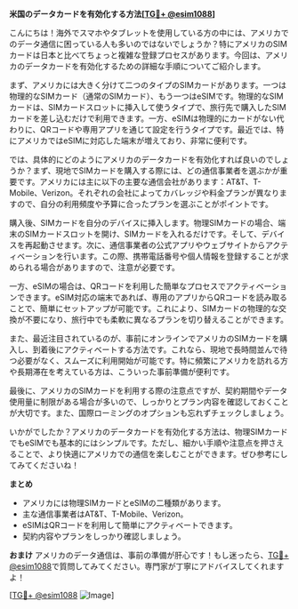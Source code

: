**米国のデータカードを有効化する方法[[TG💪+ @esim1088](https://t.me/s/esim1088)]**

こんにちは！海外でスマホやタブレットを使用している方の中には、アメリカでのデータ通信に困っている人も多いのではないでしょうか？特にアメリカのSIMカードは日本と比べてちょっと複雑な登録プロセスがあります。今回は、アメリカのデータカードを有効化するための詳細な手順についてご紹介します。

まず、アメリカには大きく分けて二つのタイプのSIMカードがあります。一つは物理的なSIMカード（通常のSIMカード）、もう一つはeSIMです。物理的なSIMカードは、SIMカードスロットに挿入して使うタイプで、旅行先で購入したSIMカードを差し込むだけで利用できます。一方、eSIMは物理的にカードがない代わりに、QRコードや専用アプリを通じて設定を行うタイプです。最近では、特にアメリカではeSIMに対応した端末が増えており、非常に便利です。

では、具体的にどのようにアメリカのデータカードを有効化すれば良いのでしょうか？まず、現地でSIMカードを購入する際には、どの通信事業者を選ぶかが重要です。アメリカには主に以下の主要な通信会社があります：AT&T、T-Mobile、Verizon。それぞれの会社によってカバレッジや料金プランが異なりますので、自分の利用頻度や予算に合ったプランを選ぶことがポイントです。

購入後、SIMカードを自分のデバイスに挿入します。物理SIMカードの場合、端末のSIMカードスロットを開け、SIMカードを入れるだけです。そして、デバイスを再起動させます。次に、通信事業者の公式アプリやウェブサイトからアクティベーションを行います。この際、携帯電話番号や個人情報を登録することが求められる場合がありますので、注意が必要です。

一方、eSIMの場合は、QRコードを利用した簡単なプロセスでアクティベーションできます。eSIM対応の端末であれば、専用のアプリからQRコードを読み取ることで、簡単にセットアップが可能です。これにより、SIMカードの物理的な交換が不要になり、旅行中でも柔軟に異なるプランを切り替えることができます。

また、最近注目されているのが、事前にオンラインでアメリカのSIMカードを購入し、到着後にアクティベートする方法です。これなら、現地で長時間並んで待つ必要がなく、スムーズに利用開始が可能です。特に頻繁にアメリカを訪れる方や長期滞在を考えている方は、こういった事前準備が便利です。

最後に、アメリカのSIMカードを利用する際の注意点ですが、契約期間やデータ使用量に制限がある場合が多いので、しっかりとプラン内容を確認しておくことが大切です。また、国際ローミングのオプションも忘れずチェックしましょう。

いかがでしたか？アメリカのデータカードを有効化する方法は、物理SIMカードでもeSIMでも基本的にはシンプルです。ただし、細かい手順や注意点を押さえることで、より快適にアメリカでの通信を楽しむことができます。ぜひ参考にしてみてくださいね！

**まとめ**
- アメリカには物理SIMカードとeSIMの二種類があります。
- 主な通信事業者はAT&T、T-Mobile、Verizon。
- eSIMはQRコードを利用して簡単にアクティベートできます。
- 契約内容やプランをしっかり確認しましょう。

**おまけ**
アメリカのデータ通信は、事前の準備が肝心です！もし迷ったら、[TG💪+ @esim1088](https://t.me/s/esim1088)で質問してみてください。専門家が丁寧にアドバイスしてくれますよ！

[[TG💪+ @esim1088](https://t.me/s/esim1088) ![Image](https://i.postimg.cc/Y0z9fWf4/image.png)]